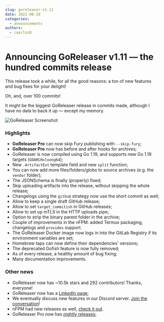 ```yaml
---
slug: goreleaser-v1.11
date: 2022-08-28
categories:
  - announcements
authors:
  - caarlos0
---
```


# Announcing GoReleaser v1.11 — the hundred commits release

This release took a while, for all the good reasons: a ton of new features and
bug fixes for your delight!

<!-- more -->

Oh, and, over 100 commits!

It might be the biggest GoReleaser release in commits made, although I have no
data to back it up — except my memory.

![GoReleaser Screenshot](https://carlosbecker.com/posts/goreleaser-v1.11/picture.png)

### Highlights

- **GoReleaser Pro** can now skip Fury publishing with `--skip-fury`;
- **GoReleaser Pro** now has before and after hooks for archives;
- GoReleaser is now compiled using Go 1.19, and supports new Go 1.19 targets
  (`GOARCH=loong64`);
- New `.ArtifactExt` template field and new `split` function;
- You can now add more files/folders/globs to source archives (e.g. the `vendor`
  folder);
- The JSONSchema is finally (properly) fixed;
- Skip uploading artifacts into the release, without skipping the whole release;
- Changelogs using the `github` strategy now use the short commit as well;
- Allow to keep a single draft GitHub release;
- Allow to set `target_commitish` in GitHub releases;
- Allow to set up mTLS in the HTTP uploads pipe;
- Option to strip the binary parent folder in the archive;
- Couple of improvements in the nFPM: added Termux packaging, changelogs and
  `provides` support.
- The GoReleaser Docker image now logs in into the GitLab Registry if its
  environment variables are set;
- Homebrew taps can now define their dependencies' versions;
- The deprecated Gofish feature is now fully removed;
- As of every release, a healthy amount of bug fixing;
- Many documentation improvements.

### Other news

- GoReleaser now has ~10.5k stars and 292 contributors! Thanks, everyone!
- GoReleaser now has a [LinkedIn page](https://www.linkedin.com/company/goreleaser/);
- We eventually discuss new features in our Discord server. [Join the conversation](https://discord.gg/RGEBtg8vQ6)!
- nFPM had new releases as well, [check it out](https://github.com/goreleaser/nfpm/releases).
- GoReleaser Pro now has [nightly releases](https://github.com/weyfonk/goreleaser-pro/releases/tag/nightly);
